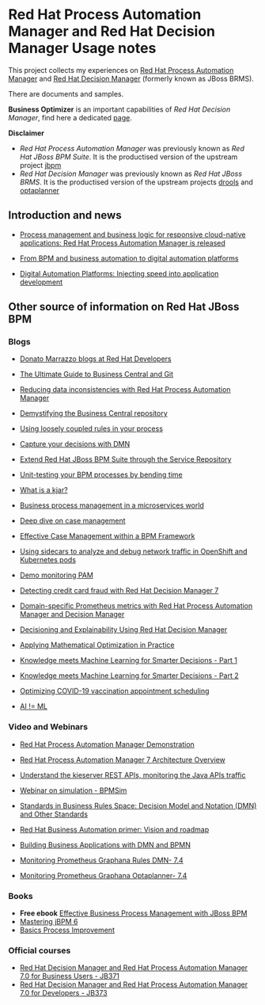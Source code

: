 # Red Hat Process Automation Manager and Red Hat Decision Manager Usage notes

This project collects my experiences on [Red Hat Process Automation Manager][1] and [Red Hat Decision Manager][2] (formerly known as JBoss BRMS).

There are documents and samples.

**Business Optimizer** is an important capabilities of *Red Hat Decision Manager*, find here a dedicated [page](business-optimizer.md).

**Disclaimer** 

- *Red Hat Process Automation Manager* was previously known as *Red Hat JBoss BPM Suite*. It is the productised version of the upstream project [jbpm](http://www.jbpm.org) 
- *Red Hat Decision Manager* was previously known as *Red Hat JBoss BRMS*. It is the productised version of the upstream projects [drools](http://www.drools.org) and [optaplanner](http://www.optaplanner.org) 



[1]: https://www.redhat.com/en/technologies/jboss-middleware/process-automation-manager
[2]: https://www.redhat.com/en/technologies/jboss-middleware/decision-manager

## Introduction and news

 - [Process management and business logic for responsive cloud-native applications: Red Hat Process Automation Manager is released](https://middlewareblog.redhat.com/2018/06/19/process-management-and-business-logic-for-responsive-cloud-native-applications-red-hat-process-automation-manager-is-released/)

 - [From BPM and business automation to digital automation platforms](https://middlewareblog.redhat.com/2018/07/18/from-bpm-and-business-automation-to-digital-automation-platforms/)

 - [Digital Automation Platforms: Injecting speed into application development](https://middlewareblog.redhat.com/2018/06/06/digital-automation-platforms-injecting-speed-into-application-development/)

## Other source of information on Red Hat JBoss BPM

### Blogs

- [Donato Marrazzo blogs at Red Hat Developers](https://developers.redhat.com/blog/author/dmarrazzo/)

- [The Ultimate Guide to Business Central and Git](http://porcelli.me/rhba/business-central/git/2018/11/05/business-central-git.html)

- [Reducing data inconsistencies with Red Hat Process Automation Manager](https://developers.redhat.com/blog/2018/08/22/reducing-data-inconsistencies-with-red-hat-process-automation-manager/)

- [Demystifying the Business Central repository](http://www.opensourcerers.org/demystifying-business-central-repository/)

- [Using loosely coupled rules in your process](http://www.opensourcerers.org/loose-coupled-rules/)

- [Capture your decisions with DMN](http://www.opensourcerers.org/capture-your-decisions-with-dmn/)

- [Extend Red Hat JBoss BPM Suite through the Service Repository](https://developers.redhat.com/blog/2018/01/30/red-hat-jboss-bpm-suite/)

- [Unit-testing your BPM processes by bending time](https://developers.redhat.com/blog/2016/07/18/unit-testing-your-bpm-processes-by-bending-time/)
 
- [What is a kjar?](https://developers.redhat.com/blog/2018/03/14/what-is-a-kjar/)

- [Business process management in a microservices world](https://developers.redhat.com/blog/2016/10/10/business-process-management-in-a-microservices-world/)

- [Deep dive on case management](https://rh2017.smarteventscloud.com/connect/sessionDetail.ww?SESSION_ID=104878)

- [Effective Case Management within a BPM Framework](https://middlewareblog.redhat.com/2018/06/19/effective-case-management-within-a-bpm-framework/)

- [Using sidecars to analyze and debug network traffic in OpenShift and Kubernetes pods](https://developers.redhat.com/blog/2019/02/27/sidecars-analyze-debug-network-traffic-kubernetes-pod/)

- [Demo monitoring PAM](https://github.com/jbossdemocentral/rhpam7-monitoring-addon)

- [Detecting credit card fraud with Red Hat Decision Manager 7](https://developers.redhat.com/blog/2018/07/26/detecting-credit-card-fraud-with-red-hat-decision-manager-7/)

- [Domain-specific Prometheus metrics with Red Hat Process Automation Manager and Decision Manager](https://developers.redhat.com/blog/2019/10/31/domain-specific-prometheus-metrics-with-red-hat-process-automation-manager-and-decision-manager)

- [Decisioning and Explainability Using Red Hat Decision Manager](https://dzone.com/articles/decisioning-and-explainability-using-red-hat-proce)

- [Applying Mathematical Optimization in Practice](https://link.springer.com/article/10.1007/s43069-020-00046-9)

- [Knowledge meets Machine Learning for Smarter Decisions - Part 1](https://developers.redhat.com/blog/2021/01/14/knowledge-meets-machine-learning-for-smarter-decisions-part-1/)

- [Knowledge meets Machine Learning for Smarter Decisions - Part 2](https://developers.redhat.com/blog/2021/01/22/knowledge-meets-machine-learning-for-smarter-decisions-part-2/)

- [Optimizing COVID-19 vaccination appointment scheduling](https://blog.kie.org/2021/03/optimizing-covid-19-vaccination-appointment-scheduling.html) 

- [AI != ML](https://medium.com/swlh/ai-is-not-equal-to-ml-2312e0a815e2)

### Video and Webinars

 - [Red Hat Process Automation Manager Demonstration](https://youtu.be/IQ0Ru-uoDo0)

 - [Red Hat Process Automation Manager 7 Architecture Overview](https://youtu.be/gQHMh66mmh8)

 - [Understand the kieserver REST APIs, monitoring the Java APIs traffic](https://youtu.be/v7Td4PsT1O8)

 - [Webinar on simulation - BPMSim](https://www.youtube.com/watch?v=xNzM7A3MGJI&list=PLZPWJhPaP-K7u2cjmyhf2SknXX9HhyWrq)

 - [Standards in Business Rules Space: Decision Model and Notation (DMN) and Other Standards](https://youtu.be/fXYD_HE7ufc)

 - [Red Hat Business Automation primer: Vision and roadmap](https://youtu.be/oQCkA_HzYoU)

 - [Building Business Applications with DMN and BPMN](https://youtu.be/C0u3ZDiH3ek)

 - [Monitoring Prometheus Graphana Rules DMN- 7.4](https://youtu.be/huKP9KhCD2k)

 - [Monitoring Prometheus Graphana Optaplanner- 7.4](https://youtu.be/q0mSR36Xnmkk)

### Books

 - **Free ebook** [Effective Business Process Management with JBoss BPM](https://developers.redhat.com/books/effective-business-process-management-jboss-bpm/)
 - [Mastering jBPM 6](https://www.packtpub.com/application-development/mastering-jbpm6)
 - [Basics Process Improvement](https://www.amazon.it/Basics-Process-Improvement-Tristan-Boutros/dp/1498719880/ref=cm_cr_arp_d_product_top?ie=UTF8)
 
### Official courses

 - [Red Hat Decision Manager and Red Hat Process Automation Manager 7.0 for Business Users - JB371](https://www.redhat.com/en/services/training/jb371-red-hat-decision-manager-and-red-hat-process-automation-manager-70-business-users)
 - [Red Hat Decision Manager and Red Hat Process Automation Manager 7.0 for Developers - JB373](https://www.redhat.com/en/services/training/jb373-red-hat-decision-manager-and-red-hat-process-automation-manager-70-developers)